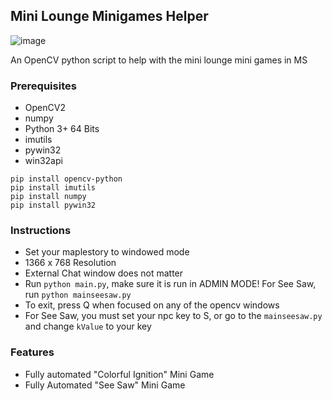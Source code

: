 ## Mini Lounge Minigames Helper
![image](https://i.imgur.com/ZRkwCj8.jpg)

An OpenCV python script to help with the mini lounge mini games in MS

### Prerequisites
- OpenCV2
- numpy
- Python 3+ 64 Bits
- imutils
- pywin32
- win32api

``` 
pip install opencv-python
pip install imutils
pip install numpy
pip install pywin32
```

### Instructions
- Set your maplestory to windowed mode
- 1366 x 768 Resolution
- External Chat window does not matter
- Run ```python main.py```, make sure it is run in ADMIN MODE! For See Saw, run ```python mainseesaw.py```
- To exit, press Q when focused on any of the opencv windows
- For See Saw, you must set your npc key to S, or go to the ```mainseesaw.py``` and change ```kValue``` to your key

### Features
- Fully automated "Colorful Ignition" Mini Game
- Fully Automated "See Saw" Mini Game
